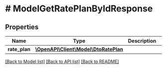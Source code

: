 # # ModelGetRatePlanByIdResponse

## Properties

Name | Type | Description | Notes
------------ | ------------- | ------------- | -------------
**rate_plan** | [**\OpenAPI\Client\Model\DtoRatePlan**](DtoRatePlan.md) |  | [optional]

[[Back to Model list]](../../README.md#models) [[Back to API list]](../../README.md#endpoints) [[Back to README]](../../README.md)
